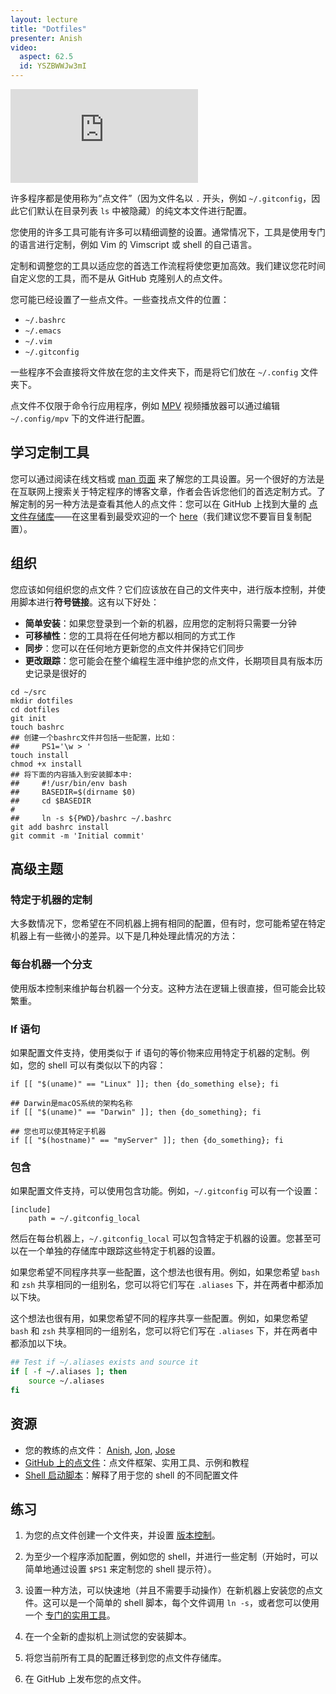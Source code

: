 ```yaml
---
layout: lecture
title: "Dotfiles"
presenter: Anish
video:
  aspect: 62.5
  id: YSZBWWJw3mI
---
```


<iframe src="https://www.youtube.com/embed/YSZBWWJw3mI" frameborder="0" allowfullscreen></iframe>

许多程序都是使用称为“点文件”（因为文件名以 `.` 开头，例如 `~/.gitconfig`，因此它们默认在目录列表 `ls` 中被隐藏）的纯文本文件进行配置。

您使用的许多工具可能有许多可以精细调整的设置。通常情况下，工具是使用专门的语言进行定制，例如 Vim 的 Vimscript 或 shell 的自己语言。

定制和调整您的工具以适应您的首选工作流程将使您更加高效。我们建议您花时间自定义您的工具，而不是从 GitHub 克隆别人的点文件。

您可能已经设置了一些点文件。一些查找点文件的位置：

- `~/.bashrc`
- `~/.emacs`
- `~/.vim`
- `~/.gitconfig`

一些程序不会直接将文件放在您的主文件夹下，而是将它们放在 `~/.config` 文件夹下。

点文件不仅限于命令行应用程序，例如 [MPV](https://mpv.io/) 视频播放器可以通过编辑 `~/.config/mpv` 下的文件进行配置。

## 学习定制工具

您可以通过阅读在线文档或 [man 页面](https://en.wikipedia.org/wiki/Man_page) 来了解您的工具设置。另一个很好的方法是在互联网上搜索关于特定程序的博客文章，作者会告诉您他们的首选定制方式。了解定制的另一种方法是查看其他人的点文件：您可以在 GitHub 上找到大量的 [点文件存储库](https://github.com/search?o=desc&q=dotfiles&s=stars&type=Repositories)——在这里看到最受欢迎的一个 [here](https://github.com/mathiasbynens/dotfiles)（我们建议您不要盲目复制配置）。

## 组织

您应该如何组织您的点文件？它们应该放在自己的文件夹中，进行版本控制，并使用脚本进行**符号链接**。这有以下好处：

- **简单安装**：如果您登录到一个新的机器，应用您的定制将只需要一分钟
- **可移植性**：您的工具将在任何地方都以相同的方式工作
- **同步**：您可以在任何地方更新您的点文件并保持它们同步
- **更改跟踪**：您可能会在整个编程生涯中维护您的点文件，长期项目具有版本历史记录是很好的

```shell
cd ~/src
mkdir dotfiles
cd dotfiles
git init
touch bashrc
## 创建一个bashrc文件并包括一些配置，比如：
##     PS1='\w > '
touch install
chmod +x install
## 将下面的内容插入到安装脚本中:
##     #!/usr/bin/env bash
##     BASEDIR=$(dirname $0)
##     cd $BASEDIR
#
##     ln -s ${PWD}/bashrc ~/.bashrc
git add bashrc install
git commit -m 'Initial commit'
```

## 高级主题

### 特定于机器的定制

大多数情况下，您希望在不同机器上拥有相同的配置，但有时，您可能希望在特定机器上有一些微小的差异。以下是几种处理此情况的方法：

### 每台机器一个分支

使用版本控制来维护每台机器一个分支。这种方法在逻辑上很直接，但可能会比较繁重。

### If 语句

如果配置文件支持，使用类似于 if 语句的等价物来应用特定于机器的定制。例如，您的 shell 可以有类似以下的内容：

```shell
if [[ "$(uname)" == "Linux" ]]; then {do_something else}; fi

## Darwin是macOS系统的架构名称
if [[ "$(uname)" == "Darwin" ]]; then {do_something}; fi

## 您也可以使其特定于机器
if [[ "$(hostname)" == "myServer" ]]; then {do_something}; fi
```

### 包含

如果配置文件支持，可以使用包含功能。例如，`~/.gitconfig` 可以有一个设置：

```gitignore
[include]
    path = ~/.gitconfig_local
```

然后在每台机器上，`~/.gitconfig_local` 可以包含特定于机器的设置。您甚至可以在一个单独的存储库中跟踪这些特定于机器的设置。

如果您希望不同程序共享一些配置，这个想法也很有用。例如，如果您希望 `bash` 和 `zsh` 共享相同的一组别名，您可以将它们写在 `.aliases` 下，并在两者中都添加以下块。

这个想法也很有用，如果您希望不同的程序共享一些配置。例如，如果您希望 `bash` 和 `zsh` 共享相同的一组别名，您可以将它们写在 `.aliases` 下，并在两者中都添加以下块。

```bash
## Test if ~/.aliases exists and source it
if [ -f ~/.aliases ]; then
    source ~/.aliases
fi
```

## 资源

- 您的教练的点文件：
  [Anish](https://github.com/anishathalye/dotfiles),
  [Jon](https://github.com/jonhoo/configs),
  [Jose](https://github.com/jjgo/dotfiles)
- [GitHub 上的点文件](http://dotfiles.github.io/)：点文件框架、实用工具、示例和教程
- [Shell 启动脚本](https://blog.flowblok.id.au/2013-02/shell-startup-scripts.html)：解释了用于您的 shell 的不同配置文件

## 练习

1. 为您的点文件创建一个文件夹，并设置 [版本控制](version-control.md)。

2. 为至少一个程序添加配置，例如您的 shell，并进行一些定制（开始时，可以简单地通过设置 `$PS1` 来定制您的 shell 提示符）。

3. 设置一种方法，可以快速地（并且不需要手动操作）在新机器上安装您的点文件。这可以是一个简单的 shell 脚本，每个文件调用 `ln -s`，或者您可以使用一个 [专门的实用工具](http://dotfiles.github.io/utilities/)。

4. 在一个全新的虚拟机上测试您的安装脚本。

5. 将您当前所有工具的配置迁移到您的点文件存储库。

6. 在 GitHub 上发布您的点文件。
